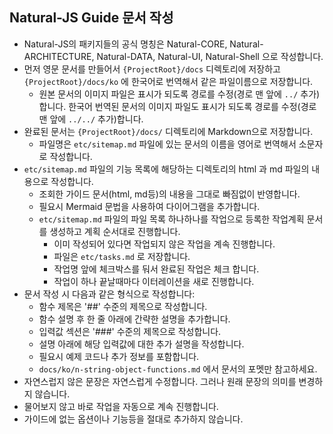 ## Natural-JS Guide 문서 작성

- Natural-JS의 패키지들의 공식 명칭은 Natural-CORE, Natural-ARCHITECTURE, Natural-DATA, Natural-UI, Natural-Shell 으로 작성합니다.
- 먼저 영문 문서를 만들어서 `{ProjectRoot}/docs` 디렉토리에 저장하고 `{ProjectRoot}/docs/ko` 에 한국어로 번역해서 같은 파일이름으로 저장합니다.
  - 원본 문서의 이미지 파일은 표시가 되도록 경로를 수정(경로 맨 앞에 `../` 추가)합니다. 한국어 번역된 문서의 이미지 파일도 표시가 되도록 경로를 수정(경로 맨 앞에 `../../` 추가)합니다.
- 완료된 문서는 `{ProjectRoot}/docs/` 디렉토리에 Markdown으로 저장합니다.
  - 파일명은 `etc/sitemap.md` 파일에 있는 문서의 이름을 영어로 번역해서 소문자로 작성합니다.
- `etc/sitemap.md` 파일의 기능 목록에 해당하는 디렉토리의 html 과 md 파일의 내용으로 작성합니다.
  - 조회한 가이드 문서(html, md등)의 내용을 그대로 빠짐없이 반영합니다. 
  - 필요시 Mermaid 문법을 사용하여 다이어그램을 추가합니다.
  - `etc/sitemap.md` 파일의 파일 목록 하나하나를 작업으로 등록한 작업계획 문서를 생성하고 계획 순서대로 진행합니다.
    - 이미 작성되어 있다면 작업되지 않은 작업을 계속 진행합니다.
    - 파일은 `etc/tasks.md` 로 저장합니다.
    - 작업명 앞에 체크박스를 둬서 완료된 작업은 체크 합니다.
    - 작업이 하나 끝날때마다 이터레이션을 새로 진행합니다.
- 문서 작성 시 다음과 같은 형식으로 작성합니다:
  - 함수 제목은 '##' 수준의 제목으로 작성합니다.
  - 함수 설명 후 한 줄 아래에 간략한 설명을 추가합니다.
  - 입력값 섹션은 '###' 수준의 제목으로 작성합니다.
  - 설명 아래에 해당 입력값에 대한 추가 설명을 작성합니다.
  - 필요시 예제 코드나 추가 정보를 포함합니다.
  - `docs/ko/n-string-object-functions.md` 에서 문서의 포멧만 참고하세요.
- 자연스럽지 않은 문장은 자연스럽게 수정합니다. 그러나 원래 문장의 의미를 변경하지 않습니다.
- 물어보지 않고 바로 작업을 자동으로 계속 진행합니다.
- 가이드에 없는 옵션이나 기능등을 절대로 추가하지 않습니다.